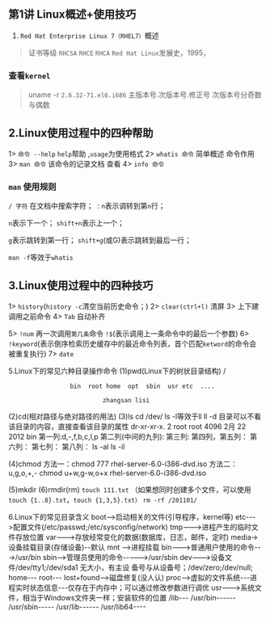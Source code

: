 ## 第1讲 Linux概述+使用技巧
1. `Red Hat Enterprise Linux 7（RHEL7）`概述
> 证书等级
`RHCSA`
`RHCE`
`RHCA`
`Red Hat Linux`发展史，1995，

### 查看`kernel`
> uname -r
`2.6.32-71.el6.i686`
主版本号.次版本号.修正号
次版本号分奇数与偶数


## 2.Linux使用过程中的四种帮助
1> `命令 --help`  `help`帮助 ,`usage`为使用格式
2> `whatis 命令`  简单概述 命令作用
3> `man 命令`  该命令的记录文档 查看
4> `info 命令`

### `man` 使用规则

`/ 字符` 在文档中搜索字符；
`：n`表示调转到第`n`行；

`n`表示下一个；
`shift+n`表示上一个；

`g`表示跳转到第一行；
`shift+g`(或G)表示跳转到最后一行；

`man -f`等效于`whatis`


## 3.Linux使用过程中的四种技巧

1> `history`(`history -c`清空当前历史命令；)
2> `clear(ctrl+l)` 清屏
3> 上下建 调用之前命令
4> `Tab` 自动补齐

5> `!num` 再一次调用`第几条`命令
`!$`(表示调用上一条命令中的最后一个参数)
6> `!keyword`(表示倒序检索历史缓存中的最近命令列表，首个匹配`ketword`的命令会被重复执行)
7> `date`



5.Linux下的常见六种目录操作命令
(1)pwd(Linux下的树状目录结构)
                                    /

                     bin  root home  opt  sbin  usr etc  ....

                              zhangsan lisi

(2)cd(相对路径与绝对路径的用法)
(3)ls
cd /dev/
ls -l等效于ll
ll -d 目录可以不看该目录的内容，直接查看该目录的属性
dr-xr-xr-x.   2 root root       4096  2月 22 2012 bin
第一列:d,-,f,b,c,l,p
第二列(中间的九列):
第三列:
第四列，第五列：
第六列：
第七列：
第八列：
ls -al
ls -il

(4)chmod
方法一：chmod 777 rhel-server-6.0-i386-dvd.iso 
方法二：u,g,o,+,-
        chmod u+w,g-w,o+x rhel-server-6.0-i386-dvd.iso

(5)mkdir
(6)rmdir(rm)
`touch 111.txt`
（如果想同时创建多个文件，可以使用`touch {1..8}.txt`，`touch {1,3,5}.txt）`
`rm -rf /201101/`

6.Linux下的常见目录含义
boot-->启动相关的文件(引导程序，kernel等)
etc--->配置文件(/etc/passwd;/etc/sysconfig/network)
tmp--->进程产生的临时文件存放位置
var--->存放经常变化的数据(数据库，日志，邮件，定时)
media->设备挂载目录(存储设备)--默认
mnt  -->进程挂载
bin--->普通用户使用的命令--->/usr/bin
sbin-->管理员使用的命令----->/usr/sbin
dev--->设备文件/dev/tty1;/dev/sda1 无大小，有主设
       备号与从设备号；/dev/zero;/dev/null;
home---
root---
lost+found-->磁盘修复(没人认)
proc-->虚拟的文件系统---进程实时状态信息---仅存在于内存中；可以通过修改参数进行调优
usr--->系统文件，相当于Windows文件夹一样；安装软件的位置
/lib---
/usr/bin------
/usr/sbin-----
/usr/lib------
/usr/lib64----

